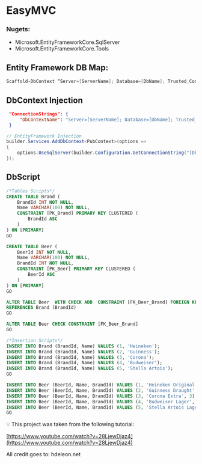 # EasyMVC

### Nugets:

- Microsoft.EntityFrameworkCore.SqlServer
- Microsoft.EntityFrameworkCore.Tools

## Entity Framework DB Map:

```powershell
Scaffold-DbContext “Server=[ServerName]; Database=[DbName]; Trusted_Connection=True; TrustServerCertificate=True” Microsoft.EntityFrameworkCore.SqlServer -OutputDir Models
```

## DbContext Injection

```json
 "ConnectionStrings": {
     "DbContextName": "Server=[ServerName]; Database=[DbName]; Trusted_Connection=True; TrustServerCertificate=True;"
 }
```

```csharp
// EntityFramework Injection
builder.Services.AddDbContext<PubContext>(options =>
{
    options.UseSqlServer(builder.Configuration.GetConnectionString("[DbContextName]"));
});
```

## DbScript

```sql
/*Tables Scripts*/
CREATE TABLE Brand (
	BrandId INT NOT NULL, 
	Name VARCHAR(100) NOT NULL,
	CONSTRAINT [PK_Brand] PRIMARY KEY CLUSTERED (
		BrandId ASC
	)
) ON [PRIMARY]
GO

CREATE TABLE Beer (
	BeerId INT NOT NULL,
	Name VARCHAR(100) NOT NULL,
	BrandId INT NOT NULL,
	CONSTRAINT [PK_Beer] PRIMARY KEY CLUSTERED (
		BeerId ASC
	)
) ON [PRIMARY]
GO

ALTER TABLE Beer  WITH CHECK ADD  CONSTRAINT [FK_Beer_Brand] FOREIGN KEY(BrandId)
REFERENCES Brand (BrandId)
GO

ALTER TABLE Beer CHECK CONSTRAINT [FK_Beer_Brand]
GO

/*Insertion Scripts*/
INSERT INTO Brand (BrandId, Name) VALUES (1, 'Heineken');
INSERT INTO Brand (BrandId, Name) VALUES (2, 'Guinness');
INSERT INTO Brand (BrandId, Name) VALUES (3, 'Corona');
INSERT INTO Brand (BrandId, Name) VALUES (4, 'Budweiser');
INSERT INTO Brand (BrandId, Name) VALUES (5, 'Stella Artois');
GO

INSERT INTO Beer (BeerId, Name, BrandId) VALUES (1, 'Heineken Original', 1);
INSERT INTO Beer (BeerId, Name, BrandId) VALUES (2, 'Guinness Draught', 2);
INSERT INTO Beer (BeerId, Name, BrandId) VALUES (3, 'Corona Extra', 3);
INSERT INTO Beer (BeerId, Name, BrandId) VALUES (4, 'Budweiser Lager', 4);
INSERT INTO Beer (BeerId, Name, BrandId) VALUES (5, 'Stella Artois Lager', 5);
GO

```

<aside>
💡 This project was taken from the following tutorial: 

[https://www.youtube.com/watch?v=28LjewDjaz4](https://www.youtube.com/watch?v=28LjewDjaz4)

All credit goes to: hdeleon.net

</aside>
